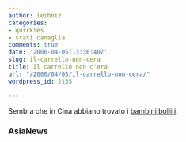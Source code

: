 ```yaml
---
author: leibniz
categories:
- quirkies
- stati canaglia
comments: true
date: '2006-04-05T13:36:40Z'
slug: il-carrello-non-cera
title: Il carrello non c'era
url: "/2006/04/05/il-carrello-non-cera/"
wordpress_id: 2135

---
```

Sembra che in Cina abbiano trovato i [bambini bolliti](http://www.asianews.it/view.php?l=it&art=5825).


### AsiaNews
